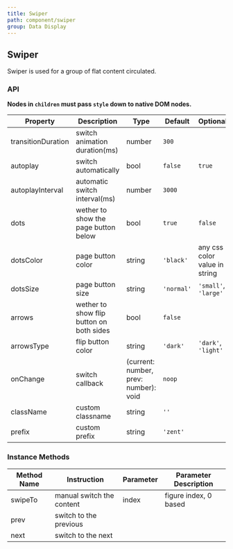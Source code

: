 ```yaml
---
title: Swiper
path: component/swiper
group: Data Display
---
```


## Swiper

Swiper is used for a group of flat content circulated.

### API

**Nodes in `children` must pass `style` down to native DOM nodes.**

| Property | Description | Type | Default | Optional |
| -------- | ----------- | ---- | ------- | -------  |
| transitionDuration | switch animation duration(ms) | number | `300` |  |
| autoplay | switch automatically | bool | `false` | `true`|
| autoplayInterval | automatic switch interval(ms) | number | `3000` |  |
| dots| wether to show the page button below | bool | `true` | `false` |
| dotsColor | page button color | string | `'black'` | any css color value in string |
| dotsSize | page button size | string | `'normal'` | `'small'`, `'large'` |
| arrows | wether to show flip button on both sides | bool | `false` |  |
| arrowsType | flip button color | string | `'dark'` | `'dark'`, `'light'` |
| onChange | switch callback | (current: number, prev: number): void | `noop` | |
| className | custom classname | string | `''` | |
| prefix | custom prefix | string | `'zent'` | |

### Instance Methods

| Method Name | Instruction | Parameter | Parameter Description |
| ----------- | --------------------------------------- | ------ | ------ |
| swipeTo | manual switch the content | index | figure index, 0 based |
| prev | switch to the previous |  |  |
| next | switch to the next |  |  |

<style>
.swiper-demo-container {
	display: flex;
}
.swiper-demo-simple {
	height: 150px;
	width: 300px;
	background: #FAFAFA;
	margin-right: 10px;
}
.swiper-demo-simple-h {
	text-align: center;
	font-size: 18px;
	line-height: 150px;
}
.swiper-demo-simple-text {
	margin-top: 10px;
}
.swiper-demo-btn-group {
	margin-top: 20px;
}
.no-flex {
	display: block !important;
}
</style>
